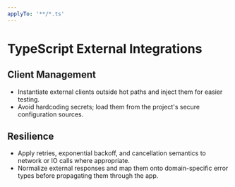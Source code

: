 ```yaml
---
applyTo: '**/*.ts'
---
```


# TypeScript External Integrations

## Client Management
- Instantiate external clients outside hot paths and inject them for easier testing.
- Avoid hardcoding secrets; load them from the project's secure configuration sources.

## Resilience
- Apply retries, exponential backoff, and cancellation semantics to network or IO calls where appropriate.
- Normalize external responses and map them onto domain-specific error types before propagating them through the app.
